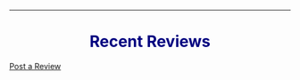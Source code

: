 ---

<h1 style="text-align: center; color: #000080">Recent Reviews</h1>
<div id="wpac-review-recent"></div>
<script type="text/javascript">
wpac_init = window.wpac_init || [];
wpac_init.push({widget: 'ReviewRecent', id: 26724});
(function() {
    if ('WIDGETPACK_LOADED' in window) return;
    WIDGETPACK_LOADED = true;
    var mc = document.createElement('script');
    mc.type = 'text/javascript';
    mc.async = true;
    mc.src = 'https://embed.widgetpack.com/widget.js';
    var s = document.getElementsByTagName('script')[0]; s.parentNode.insertBefore(mc, s.nextSibling);
})();
</script>
<a href="https://dunieskiotano.com/reviews/" class="wpac-cr">Post a Review</a>

<script src="//code.tidio.co/9iu4htavzllgovnqr86rzowc79v3bfyh.js" async></script>
